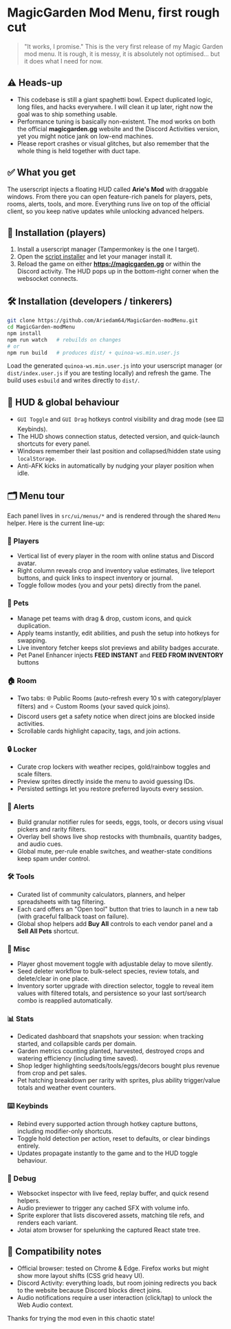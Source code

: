 # MagicGarden Mod Menu, first rough cut

> "It works, I promise." This is the very first release of my Magic Garden mod menu. It is rough, it is messy, it is absolutely not optimised… but it does what I need for now.

## ⚠️ Heads-up

- This codebase is still a giant spaghetti bowl. Expect duplicated logic, long files, and hacks everywhere. I will clean it up later, right now the goal was to ship something usable.
- Performance tuning is basically non-existent. The mod works on both the official **magicgarden.gg** website and the Discord Activities version, yet you might notice jank on low-end machines.
- Please report crashes or visual glitches, but also remember that the whole thing is held together with duct tape.

## ✅ What you get

The userscript injects a floating HUD called **Arie's Mod** with draggable windows. From there you can open feature-rich panels for players, pets, rooms, alerts, tools, and more. Everything runs live on top of the official client, so you keep native updates while unlocking advanced helpers.

## 🚀 Installation (players)

1. Install a userscript manager (Tampermonkey is the one I target).
2. Open the [script installer](https://github.com/Ariedam64/MagicGarden-modMenu/raw/refs/heads/main/dist/quinoa-ws.min.user.js) and let your manager install it.
3. Reload the game on either **https://magicgarden.gg** or within the Discord activity. The HUD pops up in the bottom-right corner when the websocket connects.

## 🛠️ Installation (developers / tinkerers)

```bash
git clone https://github.com/Ariedam64/MagicGarden-modMenu.git
cd MagicGarden-modMenu
npm install
npm run watch   # rebuilds on changes
# or
npm run build   # produces dist/ + quinoa-ws.min.user.js
```

Load the generated `quinoa-ws.min.user.js` into your userscript manager (or `dist/index.user.js` if you are testing locally) and refresh the game. The build uses `esbuild` and writes directly to `dist/`.

## 🧭 HUD & global behaviour

- `GUI Toggle` and `GUI Drag` hotkeys control visibility and drag mode (see ⌨️ Keybinds).
- The HUD shows connection status, detected version, and quick-launch shortcuts for every panel.
- Windows remember their last position and collapsed/hidden state using `localStorage`.
- Anti-AFK kicks in automatically by nudging your player position when idle.

## 🗂️ Menu tour

Each panel lives in `src/ui/menus/*` and is rendered through the shared `Menu` helper. Here is the current line-up:

### 👥 Players
- Vertical list of every player in the room with online status and Discord avatar.
- Right column reveals crop and inventory value estimates, live teleport buttons, and quick links to inspect inventory or journal.
- Toggle follow modes (you and your pets) directly from the panel.

### 🐾 Pets
- Manage pet teams with drag & drop, custom icons, and quick duplication.
- Apply teams instantly, edit abilities, and push the setup into hotkeys for swapping.
- Live inventory fetcher keeps slot previews and ability badges accurate.
- Pet Panel Enhancer injects **FEED INSTANT** and **FEED FROM INVENTORY** buttons

### 🏠 Room
- Two tabs: 🌐 Public Rooms (auto-refresh every 10 s with category/player filters) and ⭐ Custom Rooms (your saved quick joins).
- Discord users get a safety notice when direct joins are blocked inside activities.
- Scrollable cards highlight capacity, tags, and join actions.

### 🔒 Locker
- Curate crop lockers with weather recipes, gold/rainbow toggles and scale filters.
- Preview sprites directly inside the menu to avoid guessing IDs.
- Persisted settings let you restore preferred layouts every session.

### 🔔 Alerts
- Build granular notifier rules for seeds, eggs, tools, or decors using visual pickers and rarity filters.
- Overlay bell shows live shop restocks with thumbnails, quantity badges, and audio cues.
- Global mute, per-rule enable switches, and weather-state conditions keep spam under control.

### 🛠️ Tools
- Curated list of community calculators, planners, and helper spreadsheets with tag filtering.
- Each card offers an "Open tool" button that tries to launch in a new tab (with graceful fallback toast on failure).
- Global shop helpers add **Buy All** controls to each vendor panel and a **Sell All Pets** shortcut.

### 🧩 Misc
- Player ghost movement toggle with adjustable delay to move silently.
- Seed deleter workflow to bulk-select species, review totals, and delete/clear in one place.
- Inventory sorter upgrade with direction selector, toggle to reveal item values with filtered totals, and persistence so your last sort/search combo is reapplied automatically.

### 📊 Stats
- Dedicated dashboard that snapshots your session: when tracking started, and collapsible cards per domain.
- Garden metrics counting planted, harvested, destroyed crops and watering efficiency (including time saved).
- Shop ledger highlighting seeds/tools/eggs/decors bought plus revenue from crop and pet sales.
- Pet hatching breakdown per rarity with sprites, plus ability trigger/value totals and weather event counters.

### ⌨️ Keybinds
- Rebind every supported action through hotkey capture buttons, including modifier-only shortcuts.
- Toggle hold detection per action, reset to defaults, or clear bindings entirely.
- Updates propagate instantly to the game and to the HUD toggle behaviour.

### 🔧 Debug
- Websocket inspector with live feed, replay buffer, and quick resend helpers.
- Audio previewer to trigger any cached SFX with volume info.
- Sprite explorer that lists discovered assets, matching tile refs, and renders each variant.
- Jotai atom browser for spelunking the captured React state tree.

## 🤝 Compatibility notes

- Official browser: tested on Chrome & Edge. Firefox works but might show more layout shifts (CSS grid heavy UI).
- Discord Activity: everything loads, but room joining redirects you back to the website because Discord blocks direct joins.
- Audio notifications require a user interaction (click/tap) to unlock the Web Audio context.

Thanks for trying the mod even in this chaotic state!
